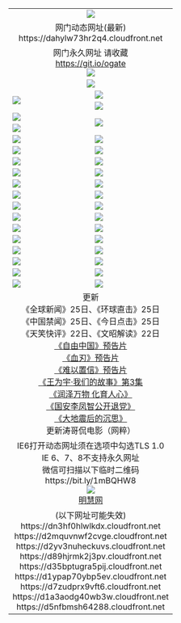 ﻿<table>
  <tr></tr>
  <tr><td colspan=2 align=center><img src="https://dahylw73hr2q4.cloudfront.net/Up/oGate.jpg" /></td></tr>
  <tr><td colspan=2 align=center>网门动态网址(最新)
<br>https://dahylw73hr2q4.cloudfront.net
    </td>
  </tr>
  <tr>
    <td colspan=2 align=center>网门永久网址 请收藏<br/><a href="https://git.io/ogate" target="_blank">https://git.io/ogate</a><br/><a href="https://dahylw73hr2q4.cloudfront.net/Up/0WMGDL2.png" target="_blank"><img src="https://dahylw73hr2q4.cloudfront.net/Up/0WMGD2.png"/></a></td>
  </tr>
  <tr>
    <td colspan=2 align=center><a href="https://dahylw73hr2q4.cloudfront.net/ogUP.aspx?name=0oGate.apk" target="_blank"><img src="https://dahylw73hr2q4.cloudfront.net/Up/0WMAZ.jpg" /></a></td>
  </tr>
  <tr>
    <td rowspan=2><a href="https://dahylw73hr2q4.cloudfront.net/ogUP.aspx?name=WJ.mp4&count=480P:1" target="_blank"><img src="https://dahylw73hr2q4.cloudfront.net/Up/WJ.jpg" /></a></td>
    <td><a href="https://dahylw73hr2q4.cloudfront.net/ogUP.aspx?name=11DKC.mp4&count=2:4,1:16" target="_blank"><img src="https://dahylw73hr2q4.cloudfront.net/Up/11DKC.jpg" /></a></td> 
  </tr>
  <tr>
    <td><a href="https://dahylw73hr2q4.cloudfront.net/ogUP.aspx?name=LRSH.mp4&count=W:13,2:10" target="_blank"><img src="https://dahylw73hr2q4.cloudfront.net/Up/LRSH.jpg" /></a></td>
  </tr>
  <tr>
    <td><a href="https://dahylw73hr2q4.cloudfront.net/ogUP.aspx?name=JQR.mp4&count=2" target="_blank"><img src="https://dahylw73hr2q4.cloudfront.net/Up/JQR.jpg" /></a></td>   
    <td rowspan=2><a href="https://dahylw73hr2q4.cloudfront.net/ogUP.aspx?name=JP.mp4&count=9" target="_blank"><img src="https://dahylw73hr2q4.cloudfront.net/Up/JP.jpg" /></td>
  </tr>
  <tr>
    <td><div><a href="https://dahylw73hr2q4.cloudfront.net/ogUP.aspx?name=LRWS.mp4&count=7B:7,6B:44,5A:10,5B:35,4A:14,4B:19,3A:10,3B:26,2A:16,2B:21,1A:23,1B:29&current=7B:7" target="_blank"><img src="https://dahylw73hr2q4.cloudfront.net/Up/LRWS.jpg" /></a></td>
  </tr>
  <tr>
    <td><a href="https://dahylw73hr2q4.cloudfront.net/ogUP.aspx?name=SSZJ.mp4&count=SP:6,480P:8" target="_blank"><img src="https://dahylw73hr2q4.cloudfront.net/Up/SSZJ.jpg" /></a></td>
    <td><a href="https://dahylw73hr2q4.cloudfront.net/ogUP.aspx?name=WH.mp4" target="_blank"><img src="https://dahylw73hr2q4.cloudfront.net/Up/WH.jpg" /></a></td>
  </tr>
  <tr>
    <td><a href="https://dahylw73hr2q4.cloudfront.net/ogUP.aspx?name=ZY.mp4&count=2015:16" target="_blank"><img src="https://dahylw73hr2q4.cloudfront.net/Up/ZY.jpg" /></a</td>
    <td><a href="https://dahylw73hr2q4.cloudfront.net/ogUP.aspx?name=XTFY.mp4&count=B:2,A:24" target="_blank"><img src="https://dahylw73hr2q4.cloudfront.net/Up/XTFY.jpg" /></a></td>
  </tr>
  <tr>
    <td><a href="https://dahylw73hr2q4.cloudfront.net/ogUP.aspx?name=1LYF.mp4&count=2" target="_blank"><img src="https://dahylw73hr2q4.cloudfront.net/Up/1LYF0.jpg" /></a></td>
    <td><a href="https://dahylw73hr2q4.cloudfront.net/ogUP.aspx?name=1ZGC.mp4&count=6" target="_blank"><img src="https://dahylw73hr2q4.cloudfront.net/Up/1ZGC0.jpg" /></a></td>
  </tr>
  <tr>
    <td><a href="https://dahylw73hr2q4.cloudfront.net/ogUP.aspx?name=1ZKM.mp4&count=3&current=3" target="_blank"><img src="https://dahylw73hr2q4.cloudfront.net/Up/1ZKM0.jpg" /></a></td>  
    <td><a href="https://dahylw73hr2q4.cloudfront.net/ogUP.aspx?name=1WWY.mp4&count=6&current=6" target="_blank"><img src="https://dahylw73hr2q4.cloudfront.net/Up/1WWY0.jpg" /></a></td>
  </tr>
  <tr>
    <td><a href="https://dahylw73hr2q4.cloudfront.net/ogUP.aspx?name=10JGY.mp4&count=3" target="_blank"><img src="https://dahylw73hr2q4.cloudfront.net/Up/10JGY0.jpg" /></a></td>
    <td><a href="https://dahylw73hr2q4.cloudfront.net/ogUP.aspx?name=10CYS.mp4&count=2" target="_blank"><img src="https://dahylw73hr2q4.cloudfront.net/Up/10CYS0.jpg" /></a></td>
  </tr>
  <tr>
    <td><a href="https://dahylw73hr2q4.cloudfront.net/ogUP.aspx?name=4SQQ.mp4&count=201602:18,201601:21&current=201602:18" target="_blank"><img src="https://dahylw73hr2q4.cloudfront.net/Up/4SQQ0.jpg"/></a></td>
    <td><a href="https://dahylw73hr2q4.cloudfront.net/ogUP.aspx?name=4SHQ.mp4&count=201602:23,201601:28&current=201602:23" target="_blank"><img src="https://dahylw73hr2q4.cloudfront.net/Up/4SHQ0.jpg"/></a></td>
  </tr>
  <tr>
    <td><a href="https://dahylw73hr2q4.cloudfront.net/ogUP.aspx?name=4SZG.mp4&count=201602:18,201601:23&current=201602:18" target="_blank"><img src="https://dahylw73hr2q4.cloudfront.net/Up/4SZG0.jpg"/></a></td>
    <td><a href="https://dahylw73hr2q4.cloudfront.net/ogUP.aspx?name=4SDJ.mp4&count=201602A:21,201602B:6,201601A:48,201601B:6&current=201602A:21" target="_blank"><img src="https://dahylw73hr2q4.cloudfront.net/Up/4SDJ0.jpg"/></a></td>
  </tr>
  <tr>
    <td><a href="https://dahylw73hr2q4.cloudfront.net/ogUP.aspx?name=4CTX.mp4&count=201602:3,201601:4&current=201602:3" target="_blank"><img src="https://dahylw73hr2q4.cloudfront.net/Up/4CTX0.jpg"/></a></td>
    <td><a href="https://dahylw73hr2q4.cloudfront.net/ogUP.aspx?name=4CWZ.mp4&count=201602:3,201601:4&current=201602:3" target="_blank"><img src="https://dahylw73hr2q4.cloudfront.net/Up/4CWZ0.jpg"/></a></td>
  </tr>
  <tr>
    <td><a href="https://dahylw73hr2q4.cloudfront.net/onUP.aspx?name=https://dwsfx5awq5vcc.cloudfront.net/" target="_blank"><img src="https://dahylw73hr2q4.cloudfront.net/Up/0DTW.jpg"/></a></td>
    <td><a href="https://dahylw73hr2q4.cloudfront.net/onUP.aspx?name=https://d240ns8up8earz.cloudfront.net/acenter/" target="_blank"><img src="https://dahylw73hr2q4.cloudfront.net/Up/0TDW.jpg" /></a></td>
  </tr>
  <tr>
    <td><a href="https://dahylw73hr2q4.cloudfront.net/onUP.aspx?name=https://d4508d6vomz2p.cloudfront.net/gb/nsc413.htm" target="_blank"><img src="https://dahylw73hr2q4.cloudfront.net/Up/0DJY.jpg" /></a></td>
    <td><a href="https://dahylw73hr2q4.cloudfront.net/onUP.aspx?name=https://d3bxwq7vzudb5l.cloudfront.net/xtr/gb/prog204.html" target="_blank"><img src="https://dahylw73hr2q4.cloudfront.net/Up/0XTR.jpg" /></a></td>
  </tr>
  <tr>
    <td><a href="https://dahylw73hr2q4.cloudfront.net/onUP.aspx?name=https://d3aj00iefsmfgc.cloudfront.net/" target="_blank"><img src="https://dahylw73hr2q4.cloudfront.net/Up/0MHW.jpg" /></a></td>
    <td><a href="https://dahylw73hr2q4.cloudfront.net/onUP.aspx?name=https://d1lcj91uv80klr.cloudfront.net/" target="_blank"><img src="https://dahylw73hr2q4.cloudfront.net/Up/0ZJW.jpg" /></a></td>
  </tr>
  <tr>
    <td><a href="https://dahylw73hr2q4.cloudfront.net/ogUP.aspx?name=0FG.zip" target="_blank"><img src="https://dahylw73hr2q4.cloudfront.net/Up/0FG.jpg" /></a></td>
    <td><a href="https://dahylw73hr2q4.cloudfront.net/ogUP.aspx?name=0FGA.apk" target="_blank"><img src="https://dahylw73hr2q4.cloudfront.net/Up/0FGA.jpg" /></a></td>
  </tr>
  <tr>
    <td><a href="https://dahylw73hr2q4.cloudfront.net/ogUP.aspx?name=0U.zip" target="_blank"><img src="https://dahylw73hr2q4.cloudfront.net/Up/0U.jpg" /></a></td>
    <td><a href="https://dahylw73hr2q4.cloudfront.net/ogUP.aspx?name=0UA.apk" target="_blank"><img src="https://dahylw73hr2q4.cloudfront.net/Up/0UA.jpg" /></a></td>
  </tr>
  <tr>
    <td><a href="https://dahylw73hr2q4.cloudfront.net/ogUP.aspx?name=0iPPOTV.zip" target="_blank"><img src="https://dahylw73hr2q4.cloudfront.net/Up/0iPPOTV.jpg" /></a></td>
    <td><a href="https://dahylw73hr2q4.cloudfront.net/ogUP.aspx?name=0iNTD.apk" target="_blank"><img src="https://dahylw73hr2q4.cloudfront.net/Up/0iNTD.jpg" /></a></td>
  </tr>
  <tr>
    <td colspan=2 align=center>更新<br>
      《全球新闻》25日、《环球直击》25日<br>
      《中国禁闻》25日、《今日点击》25日<br>
      《天笑快评》22日、《文昭解读》22日<br>
      <a href="https://dahylw73hr2q4.cloudfront.net/ogUP.aspx?name=11ZYZG0.mp4" target="_blank">《自由中国》预告片</a><br>
      <a href="https://dahylw73hr2q4.cloudfront.net/ogUP.aspx?name=11XR.mp4" target="_blank">《血刃》预告片</a><br>
      <a href="https://dahylw73hr2q4.cloudfront.net/ogUP.aspx?name=11NYZX.mp4&count=2" target="_blank">《难以置信》预告片</a><br>
      <a href="https://dahylw73hr2q4.cloudfront.net/ogUP.aspx?name=1WWY.mp4&count=6&current=6" target="_blank">《王为宇·我们的故事》第3集</a><br>
      <a href="https://dahylw73hr2q4.cloudfront.net/ogUP.aspx?name=LZWW.mp4" target="_blank">《润泽万物 化育人心》</a><br>
      <a href="https://dahylw73hr2q4.cloudfront.net/ogUP.aspx?name=4LFZ.mp4" target="_blank">《国安李凤智公开退党》</a><br>
      <a href="https://dahylw73hr2q4.cloudfront.net/ogUP.aspx?name=4DDZHDCS.mp4" target="_blank">《大地震后的沉思》</a><br>
      更新涛哥侃电影（网粹）<br>      
    </td>
  </tr>
  <tr>
    <td colspan=2 align=center>IE6打开动态网址须在选项中勾选TLS 1.0<br/>IE 6、7、8不支持永久网址<br/>
      微信可扫描以下临时二维码<br/>https://bit.ly/1mBQHW8<br/><a href="https://dahylw73hr2q4.cloudfront.net/Up/0WMGDL3.png" target="_blank"><img src="https://dahylw73hr2q4.cloudfront.net/Up/0WMGD3.png"/></a><br>
      <a href="https://dahylw73hr2q4.cloudfront.net/onUP.aspx?name=https://www.minghui.org/" target="_blank">明慧网</a></td>
  </tr>
  <tr>
    <td colspan=2 align=center>(以下网址可能失效)
<br>https://dn3hf0hlwlkdx.cloudfront.net
<br>https://d2mquvnwf2cvge.cloudfront.net
<br>https://d2yv3nuheckuvs.cloudfront.net
<br>https://d89hjrmk2j3pv.cloudfront.net
<br>https://d35bptugra5pij.cloudfront.net
<br>https://d1ypap70ybp5ev.cloudfront.net
<br>https://d7zudprx9vft6.cloudfront.net
<br>https://d1a3aodg40wb3w.cloudfront.net
<br>https://d5nfbmsh64288.cloudfront.net
    </td>
  </tr>
</table>

